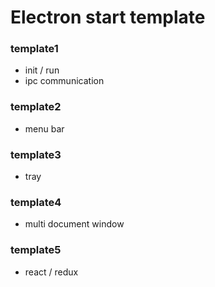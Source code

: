 # Electron start template

### template1
- init / run
- ipc communication

### template2
- menu bar

### template3
- tray

### template4
- multi document window

### template5
- react / redux
